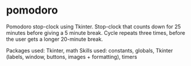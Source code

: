 # pomodoro
Pomodoro stop-clock using Tkinter.
Stop-clock that counts down for 25 minutes before giving a 5 minute break. Cycle repeats three times, before the user gets a longer 20-minute break.

Packages used: Tkinter, math
Skills used: constants, globals, Tkinter (labels, window, buttons, images + formatting), timers
